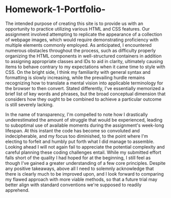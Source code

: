 # Homework-1-Portfolio-
The intended purpose of creating this site is to provide us with an opportunity to practice utilizing various HTML and CSS features. Our assignment involved attempting to replicate the appearance of a collection of webpage images, which would require demonstrating proficiency with multiple elements commonly employed. As anticipated, I encountered numerous obstacles throughout the process, such as difficulty properly organizing the HTML components in well-structured containers in addition to assigning appropriate classes and IDs to aid in clarity, ultimately causing items to behave contrary to my expectations when it came time to style with CSS. On the bright side, I think my familiarity with general syntax and formatting is slowly increasing, while the prevailing hurdle remains recognizing how to translate a mental vision into applicable terminology for the browser to then convert. Stated differently, I've essentially memorized a brief list of key words and phrases, but the broad conceptual dimension that considers how they ought to be combined to achieve a particular outcome is still severely lacking.

In the name of transparency, I'm compelled to note how I drastically underestimated the amount of struggle that would be experienced, leading to suboptimal use of available moments during the assignment's week-long lifespan. At this instant the code has become so convoluted and indecipherable, and my focus too diminished, to the point where I'm electing to forfeit and humbly put forth what I did manage to assemble. Looking ahead I will not again fail to appreciate the potential complexity and careful planning these coding challenges entail. While my submitted effort falls short of the quality I had hoped for at the beginning, I still feel as though I've gained a greater understanding of a few core principles. Despite any positive takeaways, above all I need to solemnly acknowledge that there is clearly much to be improved upon, and I look forward to comparing my flawed approach with more viable methods, so that a future trial may better align with standard conventions we're supposed to readily apprehend. 
